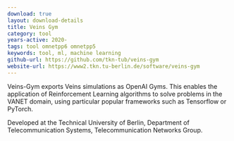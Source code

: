 ```yaml
---
download: true
layout: download-details
title: Veins Gym
category: tool
years-active: 2020-
tags: tool omnetpp6 omnetpp5
keywords: tool, ml, machine learning
github-url: https://github.com/tkn-tub/veins-gym
website-url: https://www2.tkn.tu-berlin.de/software/veins-gym
---
```


Veins-Gym exports Veins simulations as OpenAI Gyms. This enables the application
of Reinforcement Learning algorithms to solve problems in the VANET domain,
using particular popular frameworks such as Tensorflow or PyTorch.

Developed at the Technical University of Berlin, Department of Telecommunication
Systems, Telecommunication Networks Group.